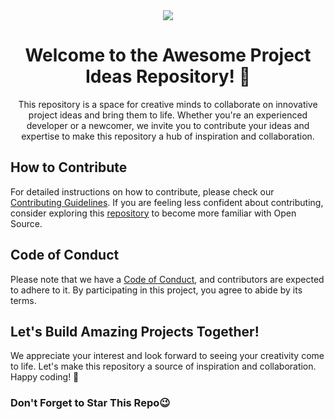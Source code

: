 
<div align="center">
    <img src="https://i.pinimg.com/originals/a2/f4/62/a2f462f4b330fc5929d6cf719a415434.gif" />
    <h1>Welcome to the Awesome Project Ideas Repository! 🚀</h1>
    <p>This repository is a space for creative minds to collaborate on innovative project ideas and bring them to life. Whether you're an experienced developer or a newcomer, we invite you to contribute your ideas and expertise to make this repository a hub of inspiration and collaboration.</p>
</div>

## How to Contribute

For detailed instructions on how to contribute, please check our [Contributing Guidelines](CONTRIBUTING.md).
If you are feeling less confident about contributing, consider exploring this [repository](https://github.com/EddieHubCommunity/open-source-practice) to become more familiar with Open Source.

## Code of Conduct

Please note that we have a [Code of Conduct](CODE_OF_CONDUCT.md), and contributors are expected to adhere to it. By participating in this project, you agree to abide by its terms.

## Let's Build Amazing Projects Together!

We appreciate your interest and look forward to seeing your creativity come to life. Let's make this repository a source of inspiration and collaboration. Happy coding! 🌟 
### Don't Forget to Star This Repo😉
